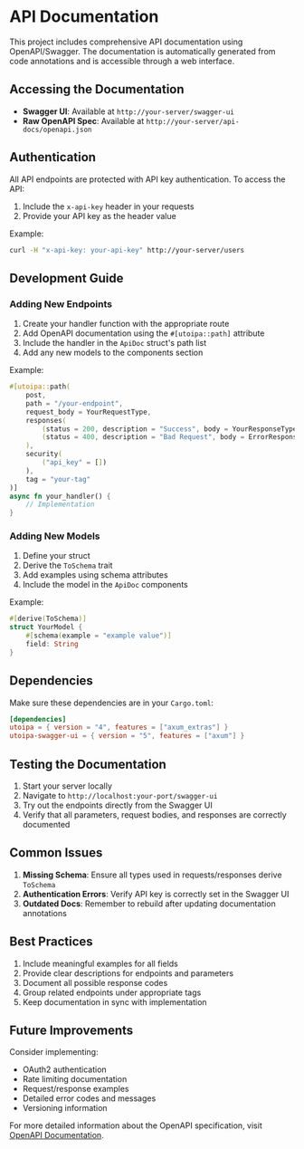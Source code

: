 # API Documentation

This project includes comprehensive API documentation using OpenAPI/Swagger. The documentation is automatically generated from code annotations and is accessible through a web interface.

## Accessing the Documentation

- **Swagger UI**: Available at `http://your-server/swagger-ui`
- **Raw OpenAPI Spec**: Available at `http://your-server/api-docs/openapi.json`

## Authentication

All API endpoints are protected with API key authentication. To access the API:

1. Include the `x-api-key` header in your requests
2. Provide your API key as the header value

Example:
```bash
curl -H "x-api-key: your-api-key" http://your-server/users
```

## Development Guide

### Adding New Endpoints

1. Create your handler function with the appropriate route
2. Add OpenAPI documentation using the `#[utoipa::path]` attribute
3. Include the handler in the `ApiDoc` struct's path list
4. Add any new models to the components section

Example:
```rust
#[utoipa::path(
    post,
    path = "/your-endpoint",
    request_body = YourRequestType,
    responses(
        (status = 200, description = "Success", body = YourResponseType),
        (status = 400, description = "Bad Request", body = ErrorResponse)
    ),
    security(
        ("api_key" = [])
    ),
    tag = "your-tag"
)]
async fn your_handler() {
    // Implementation
}
```

### Adding New Models

1. Define your struct
2. Derive the `ToSchema` trait
3. Add examples using schema attributes
4. Include the model in the `ApiDoc` components

Example:
```rust
#[derive(ToSchema)]
struct YourModel {
    #[schema(example = "example value")]
    field: String
}
```

## Dependencies

Make sure these dependencies are in your `Cargo.toml`:

```toml
[dependencies]
utoipa = { version = "4", features = ["axum_extras"] }
utoipa-swagger-ui = { version = "5", features = ["axum"] }
```

## Testing the Documentation

1. Start your server locally
2. Navigate to `http://localhost:your-port/swagger-ui`
3. Try out the endpoints directly from the Swagger UI
4. Verify that all parameters, request bodies, and responses are correctly documented

## Common Issues

1. **Missing Schema**: Ensure all types used in requests/responses derive `ToSchema`
2. **Authentication Errors**: Verify API key is correctly set in the Swagger UI
3. **Outdated Docs**: Remember to rebuild after updating documentation annotations

## Best Practices

1. Include meaningful examples for all fields
2. Provide clear descriptions for endpoints and parameters
3. Document all possible response codes
4. Group related endpoints under appropriate tags
5. Keep documentation in sync with implementation

## Future Improvements

Consider implementing:
- OAuth2 authentication
- Rate limiting documentation
- Request/response examples
- Detailed error codes and messages
- Versioning information

For more detailed information about the OpenAPI specification, visit [OpenAPI Documentation](https://swagger.io/specification/).
